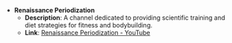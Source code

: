 - **Renaissance Periodization**
    - **Description**: A channel dedicated to providing scientific training and diet strategies for fitness and bodybuilding.
    - **Link**: [Renaissance Periodization - YouTube](https://www.youtube.com/@RenaissancePeriodization)